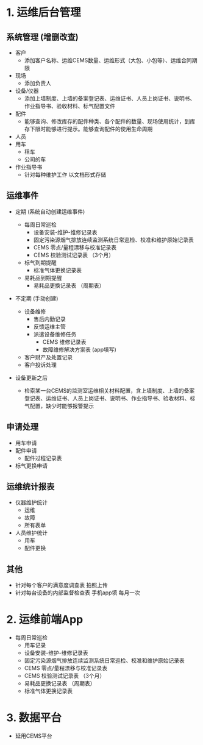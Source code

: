 # 1. 运维后台管理
## 系统管理 (增删改查)
- 客户
    - 添加客户名称、运维CEMS数量、运维形式（大包、小包等）、运维合同期限
- 现场
    - 添加负责人
- 设备/仪器
    - 添加上墙制度、上墙的备案登记表、运维证书、人员上岗证书、说明书、作业指导书、验收材料、标气配置文件
- 配件
    - 能够查询、修改库存的配件种类、各个配件的数量、现场使用统计，到库存下限时能够进行提示。能够查询配件的使用生命周期
- 人员
- 用车
    - 租车
    - 公司的车
- 作业指导书
    - 针对每种维护工作 以文档形式存储

## 运维事件
- 定期 (系统自动创建运维事件)
    - 每周日常巡检
        - 设备安装-维护-维修记录表
        - 固定污染源烟气排放连续监测系统日常巡检、校准和维护原始记录表
        - CEMS 零点/量程漂移与校准记录表
        - CEMS 校验测试记录表 （3个月）
    - 标气到期提醒
      - 标准气体更换记录表
    - 易耗品到期提醒
      - 易耗品更换记录表 （周期表）


- 不定期 (手动创建)
    - 设备维修
        - 售后内勤记录
        - 反馈运维主管
        - 派遣设备维修任务
            - CEMS 维修记录表 
            - 故障维修解决方案表 (app填写)
    - 客户财产及处置记录
    - 客户投诉处理


- 设备更新之后
    - 检索某一台CEMS的监测室运维相关材料配置，含上墙制度、上墙的备案登记表、运维证书、人员上岗证书、说明书、作业指导书、验收材料、标气配置，缺少时能够报警提示

## 申请处理
- 用车申请
- 配件申请
    - 配件过程记录表
- 标气更换申请

## 运维统计报表
- 仪器维护统计
    - 运维
    - 故障
    - 所有表单
- 人员维护统计
    - 用车
    - 配件更换


## 其他
- 针对每个客户的满意度调查表 拍照上传
- 针对每台设备的内部监督检查表 手机app填 每月一次

# 2. 运维前端App
- 每周日常巡检
    - 用车记录
    - 设备安装-维护-维修记录表
    - 固定污染源烟气排放连续监测系统日常巡检、校准和维护原始记录表
    - CEMS 零点/量程漂移与校准记录表
    - CEMS 校验测试记录表 （3个月）
    - 易耗品更换记录表 （周期表）
    - 标准气体更换记录表

# 3. 数据平台
- 延用CEMS平台
